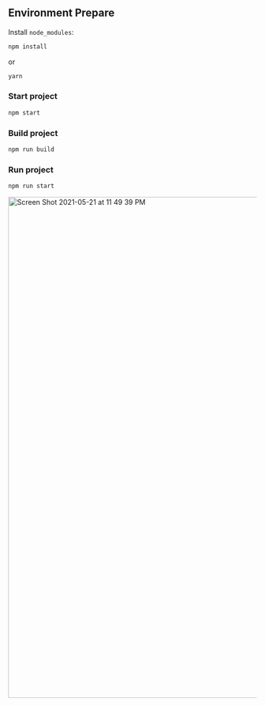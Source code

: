## Environment Prepare

Install `node_modules`:

```bash
npm install
```

or

```bash
yarn
```

### Start project

```bash
npm start
```

### Build project

```bash
npm run build
```

### Run project

```bash
npm run start
```

<img width="1014" alt="Screen Shot 2021-05-21 at 11 49 39 PM" src="https://user-images.githubusercontent.com/51245201/119266817-dc9fd580-bbb1-11eb-9e6f-e053b97e815d.png">
